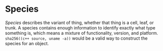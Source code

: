 # Species
_Species_ describes the variant of thing, whether that thing is a cell, leaf, or trunk. A species contains enough information to identify exactly what type something is, which means a mixture of functionality, version, and platform. `sha256((c++ source, uname -a))` would be a valid way to construct the species for an object.

